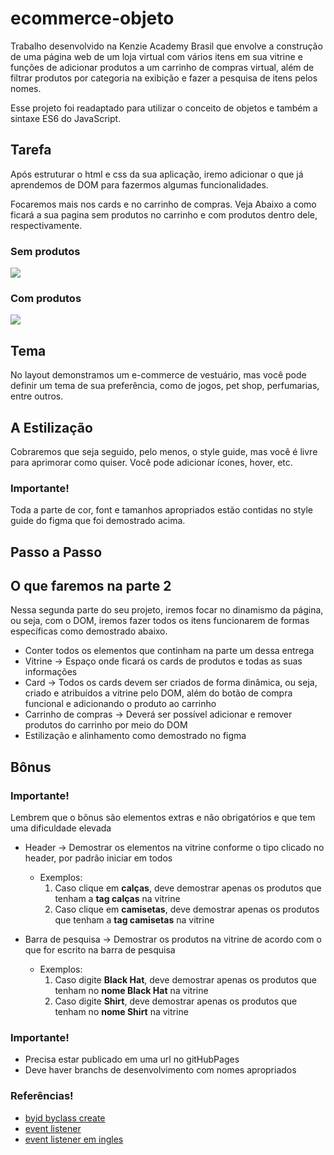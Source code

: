 # ecommerce-objeto

Trabalho desenvolvido na Kenzie Academy Brasil que envolve a construção de uma página web de um loja virtual com vários itens em sua vitrine e funções de adicionar produtos a um carrinho de compras virtual, além de filtrar produtos por categoria na exibição e fazer a pesquisa de itens pelos nomes.

Esse projeto foi readaptado para utilizar o conceito de objetos e também a sintaxe ES6 do JavaScript.

## Tarefa
Após estruturar o html e css da sua aplicação, iremo adicionar o que já aprendemos de DOM para fazermos algumas funcionalidades.

Focaremos mais nos cards e no carrinho de compras. Veja Abaixo a como ficará a sua pagina sem produtos no carrinho e com produtos dentro dele, respectivamente.

### Sem produtos
<img src="https://kenzie-academy-brasil.gitlab.io/fullstack/frontend/modulo1/sprint4/img/entrega_ecommerce_parte_dois.png"/>

### Com produtos
<img src="https://kenzie-academy-brasil.gitlab.io/fullstack/frontend/modulo1/sprint4/img/entrega_ecommerce_parte_dois2.png"/>


## Tema
No layout demonstramos um e-commerce de vestuário, mas você pode definir um tema de sua preferência, como de jogos, pet shop, perfumarias, entre outros.

## A Estilização
Cobraremos que seja seguido, pelo menos, o style guide, mas você é livre para aprimorar como quiser. Você pode adicionar ícones, hover, etc.

### Importante!
Toda a parte de cor, font e tamanhos apropriados estão contidas no style guide do figma que foi demostrado acima.

## Passo a Passo

## O que faremos na parte 2
Nessa segunda parte do seu projeto, iremos focar no dinamismo da página, ou seja, com o DOM, iremos fazer todos os itens funcionarem de formas específicas como demostrado abaixo.

* Conter todos os elementos que continham na parte um dessa entrega
* Vitrine → Espaço onde ficará os cards de produtos e todas as suas informações
* Card → Todos os cards devem ser criados de forma dinâmica, ou seja, criado e atribuídos a vitrine pelo DOM, além do botão de compra funcional e adicionando o produto ao carrinho
* Carrinho de compras → Deverá ser possível adicionar e remover produtos do carrinho por meio do DOM
* Estilização e alinhamento como demostrado no figma

## Bônus
### Importante!
Lembrem que o bônus são elementos extras e não obrigatórios e que tem uma dificuldade elevada

* Header → Demostrar os elementos na vitrine conforme o tipo clicado no header, por padrão iniciar em todos
  * Exemplos:
    1. Caso clique em **calças**, deve demostrar apenas os produtos que tenham a **tag calças** na vitrine
    2. Caso clique em **camisetas**, deve demostrar apenas os produtos que tenham a **tag camisetas** na vitrine

* Barra de pesquisa → Demostrar os produtos na vitrine de acordo com o que for escrito na barra de pesquisa
  * Exemplos:
    1. Caso digite **Black Hat**, deve demostrar apenas os produtos que tenham no **nome Black Hat** na vitrine
    2. Caso digite **Shirt**, deve demostrar apenas os produtos que tenham no **nome Shirt** na vitrine

### Importante!
* Precisa estar publicado em uma url no gitHubPages
* Deve haver branchs de desenvolvimento com nomes apropriados


### Referências!
* [byid byclass create](http://devfuria.com.br/javascript/dom/)
* [event listener](https://cibersistemas.pt/tecnologia/o-metodo-addeventlistener-codigo-de-exemplo-do-javascript-event-listener/)
* [event listener em ingles](https://devdojo.com/bo-iliev/dom-event-listeners)
